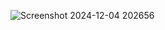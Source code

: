 
![Screenshot 2024-12-04 202656](https://github.com/user-attachments/assets/0a263ca2-aa20-49ea-8012-4d3a65ccf84b)
